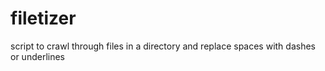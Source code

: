 # filetizer
script to crawl through files in a directory and replace spaces with dashes or underlines
